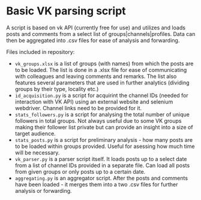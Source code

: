 # Basic VK parsing script 

A script is based on vk API (currently free for use) and utilizes and loads posts and comments from a select list of groups|channels|profiles. Data can then be aggregated into .csv files for ease of analysis and forwarding.

Files included in repository:

- `vk_groups.xlsx` is a list of groups (with names) from which the posts are to be loaded. The list is done in a .xlsx file for ease of communicating with colleagues and leaving comments and remarks. The list also features several parameters that are used in further analytics (dividing groups by their type, locality etc.)
- `id_acquisition.py` is a script for acquirint the channel IDs (needed for interaction with VK API) using an external website and selenium webdriver. Channel links need to be provided for it.
- `stats_followers.py` is a script for analysing the total number of unique followers in total groups. Not always useful due to some VK groups making their follower list private but can provide an insight into a size of target audience.
- `stats_posts.py` is a script for preliminary analysis - how many posts are to be loaded within groups provided. Useful for asessing how much time will be necessary.
- `vk_parser.py` is a parser script itself. It loads posts up to a select date from a list of channel IDs provided in a separate file. Can load all posts from given groups or only posts up to a certain date.
- `aggregating.py` is an aggregator script. After the posts and comments have been loaded - it merges them into a two .csv files for further analysis or forwarding.
